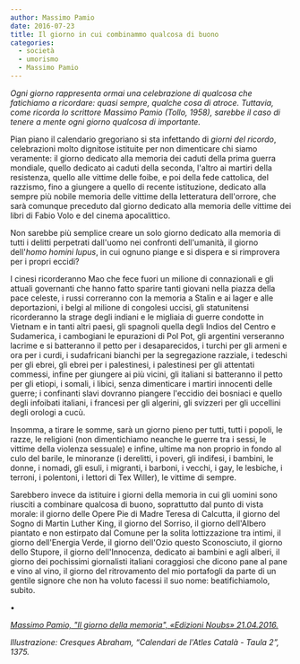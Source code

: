 ```yaml
---
author: Massimo Pamio
date: 2016-07-23
title: Il giorno in cui combinammo qualcosa di buono
categories:
  - società
  - umorismo
  - Massimo Pamio
---
```


*Ogni giorno rappresenta ormai una celebrazione di qualcosa che fatichiamo a ricordare: quasi sempre, qualche cosa di atroce. Tuttavia, come ricorda lo scrittore Massimo Pamio (Tollo, 1958), sarebbe il caso di tenere a mente ogni giorno qualcosa di importante.*

Pian piano il calendario gregoriano si sta infettando di *giorni del ricordo*, celebrazioni molto dignitose istituite per non dimenticare chi siamo veramente: il giorno dedicato alla memoria dei caduti della prima guerra mondiale, quello dedicato ai caduti della seconda, l'altro ai martiri della resistenza, quello alle vittime delle foibe, e poi della fede cattolica, del razzismo, fino a giungere a quello di recente istituzione, dedicato alla sempre più nobile memoria delle vittime della letteratura dell'orrore, che sarà comunque preceduto dal giorno dedicato alla memoria delle vittime dei libri di Fabio Volo e del cinema apocalittico.

Non sarebbe più semplice creare un solo giorno dedicato alla memoria di tutti i delitti perpetrati dall'uomo nei confronti dell'umanità, il giorno dell'*homo homini lupus*, in cui ognuno piange e si dispera e si rimprovera per i propri eccidi?

I cinesi ricorderanno Mao che fece fuori un milione di connazionali e gli attuali governanti che hanno fatto sparire tanti giovani nella piazza della pace celeste, i russi correranno con la memoria a Stalin e ai lager e alle deportazioni, i belgi al milione di congolesi uccisi, gli statunitensi ricorderanno la strage degli indiani e le migliaia di guerre condotte in Vietnam e in tanti altri paesi, gli spagnoli quella degli Indios del Centro e Sudamerica, i cambogiani le epurazioni di Pol Pot, gli argentini verseranno lacrime e si batteranno il petto per i desaparecidos, i turchi per gli armeni e ora per i curdi, i sudafricani bianchi per la segregazione razziale, i tedeschi per gli ebrei, gli ebrei per i palestinesi, i palestinesi per gli attentati commessi, infine per giungere ai più vicini, gli italiani si batteranno il petto per gli etiopi, i somali, i libici, senza dimenticare i martiri innocenti delle guerre; i confinanti slavi dovranno piangere l'eccidio dei bosniaci e quello degli infoibati italiani, i francesi per gli algerini, gli svizzeri per gli uccellini degli orologi a cucù.

Insomma, a tirare le somme, sarà un giorno pieno per tutti, tutti i popoli, le razze, le religioni (non dimentichiamo neanche le guerre tra i sessi, le vittime della violenza sessuale) e infine, ultime ma non proprio in fondo al culo del barile, le minoranze (i derelitti, i poveri, gli indifesi, i bambini, le donne, i nomadi, gli esuli, i migranti, i barboni, i vecchi, i gay, le lesbiche, i terroni, i polentoni, i lettori di Tex Willer), le vittime di sempre.

Sarebbero invece da istituire i giorni della memoria in cui gli uomini sono riusciti a combinare qualcosa di buono, soprattutto dal punto di vista morale: il giorno delle Opere Pie di Madre Teresa di Calcutta, il giorno del Sogno di Martin Luther King, il giorno del Sorriso, il giorno dell'Albero piantato e non estirpato dal Comune per la solita lottizzazione tra intimi, il giorno dell'Energia Verde, il giorno dell'Ozio questo Sconosciuto, il giorno dello Stupore, il giorno dell'Innocenza, dedicato ai bambini e agli alberi, il giorno dei pochissimi giornalisti italiani coraggiosi che dicono pane al pane e vino al vino, il giorno del ritrovamento del mio portafogli da parte di un gentile signore che non ha voluto facessi il suo nome: beatifichiamolo, subito.

•

[*Massimo Pamio, "Il giorno della memoria", «Edizioni Noubs» 21.04.2016.*](https://noubs.wordpress.com/2016/04/21/il-giorno-della-memoria-per-massimo-pamio/)

*Illustrazione: Cresques Abraham, “Calendari de l'Atles Català - Taula 2”, 1375.*
